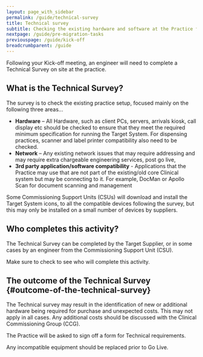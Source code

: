 ```yaml
---
layout: page_with_sidebar
permalink: /guide/technical-survey
title: Technical survey
subtitle: Checking the existing hardware and software at the Practice for compatibility
nextpage: /guide/pre-migration-tasks
previouspage: /guide/kick-off
breadcrumbparent: /guide
---
```


Following your Kick-off meeting, an engineer will need to complete a Technical Survey on site at the practice. 



## What is the Technical Survey?

The survey is to check the existing practice setup, focused mainly on the following three areas...

* __Hardware__ – All Hardware, such as client PCs, servers, arrivals kiosk, call display etc should be checked to ensure that they meet the required minimum specification for running the Target System. For dispensing practices, scanner and label printer compatibility also need to be checked.
* __Network__ – Any existing network issues that may require addressing and may require extra chargeable engineering services, post go live, 
* __3rd party application/software compatibility__ - Applications that the Practice may use that are not part of the existing/old core Clinical system but may be connecting to it. For example, DocMan or Apollo Scan for document scanning and management



Some Commissioning Support Units (CSUs) will download and install the Target System icons, to all the compatible devices following the survey, but this may only be installed on a small number of devices by suppliers.

## Who completes this activity?

The Technical Survey can be completed by the Target Supplier, or in some cases by an engineer from the Commissioning Support Unit (CSU).

Make sure to check to see who will complete this activity.



## The outcome of the Technical Survey {#outcome-of-the-technical-survey}

The Technical survey may result in the identification of new or additional hardware being required for purchase and unexpected costs. This may not apply in all cases. Any additional costs should be discussed with the Clinical Commissioning Group (CCG).

The Practice will be asked to sign off a form for Technical requirements.

Any incompatible equipment should be replaced prior to Go Live.
